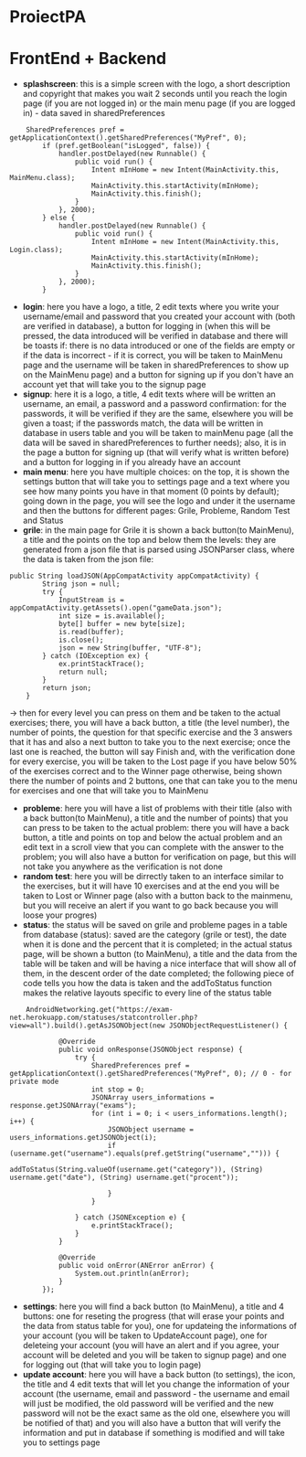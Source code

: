 # ProiectPA
# FrontEnd + Backend
- **splashscreen**: this is a simple screen with the logo, a short description and copyright that makes you wait 2 seconds until you reach the login page (if you are not logged in) or the main menu page (if you are logged in) - data saved in sharedPreferences
```
    SharedPreferences pref = getApplicationContext().getSharedPreferences("MyPref", 0);
        if (pref.getBoolean("isLogged", false)) {
            handler.postDelayed(new Runnable() {
                public void run() {
                    Intent mInHome = new Intent(MainActivity.this, MainMenu.class);
                    MainActivity.this.startActivity(mInHome);
                    MainActivity.this.finish();
                }
            }, 2000);
        } else {
            handler.postDelayed(new Runnable() {
                public void run() {
                    Intent mInHome = new Intent(MainActivity.this, Login.class);
                    MainActivity.this.startActivity(mInHome);
                    MainActivity.this.finish();
                }
            }, 2000);
        }
  ```
- **login**: here you have a logo, a title, 2 edit texts where you write your username/email and password that you created your account with (both are verified in database), a button for logging in (when this will be pressed, the data introduced will be verified in database and there will be toasts if: there is no data introduced or one of the fields are empty or if the data is incorrect - if it is correct, you will be taken to MainMenu page and the username will be taken in sharedPreferences to show up on the MainMenu page) and a button for signing up if you don't have an account yet that will take you to the signup page
- **signup**: here it is a logo, a title, 4 edit texts where will be written an username, an email, a password and a password confirmation: for the passwords, it will be verified if they are the same, elsewhere you will be given a toast; if the passwords match, the data will be written in database in users table and you will be taken to mainMenu page (all the data will be saved in sharedPreferences to further needs); also, it is in the page a button for signing up (that will verify what is written before) and a button for logging in if you already have an account
- **main menu**: here you have multiple choices: on the top, it is shown the settings button that will take you to settings page and a text where you see how many points you have in that moment (0 points by default); going down in the page, you will see the logo and under it the username and then the buttons for different pages: Grile, Probleme, Random Test and Status
- **grile**: in the main page for Grile it is shown a back button(to MainMenu), a title and the points on the top and below them the levels: they are generated from a json file that is parsed using JSONParser class, where the data is taken from the json file:
```
public String loadJSON(AppCompatActivity appCompatActivity) {
        String json = null;
        try {
            InputStream is = appCompatActivity.getAssets().open("gameData.json");
            int size = is.available();
            byte[] buffer = new byte[size];
            is.read(buffer);
            is.close();
            json = new String(buffer, "UTF-8");
        } catch (IOException ex) {
            ex.printStackTrace();
            return null;
        }
        return json;
    }
 ```
 -> then for every level you can press on them and be taken to the actual exercises; there, you will have a back button, a title (the level number), the number of points, the question for that specific exercise and the 3 answers that it has and also a next button to take you to the next exercise; once the last one is reached, the button will say Finish and, with the verification done for every exercise, you will be taken to the Lost page if you have below 50% of the exercises correct and to the Winner page otherwise, being shown there the number of points and 2 buttons, one that can take you to the menu for exercises and one that will take you to MainMenu
- **probleme**: here you will have a list of problems with their title (also with a back button(to MainMenu), a title and the number of points) that you can press to be taken to the actual problem: there you will have a back button, a title and points on top and below the actual problem and an edit text in a scroll view that you can complete with the answer to the problem; you will also have a button for verification on page, but this will not take you anywhere as the verification is not done
- **random test**: here you will be dirrectly taken to an interface similar to the exercises, but it will have 10 exercises and at the end you will be taken to Lost or Winner page (also with a button back to the mainmenu, but you will receive an alert if you want to go back because you will loose your progres)
- **status**: the status will be saved on grile and probleme pages in a table from database (status): saved are the category (grile or test), the date when it is done and the percent that it is completed; in the actual status page, will be shown a button (to MainMenu), a title and the data from the table will be taken and will be having a nice interface that will show all of them, in the descent order of the date completed; the following piece of code tells you how the data is taken and the addToStatus function makes the relative layouts specific to every line of the status table
```
    AndroidNetworking.get("https://exam-net.herokuapp.com/statuses/statcontroller.php?view=all").build().getAsJSONObject(new JSONObjectRequestListener() {

            @Override
            public void onResponse(JSONObject response) {
                try {
                    SharedPreferences pref = getApplicationContext().getSharedPreferences("MyPref", 0); // 0 - for private mode
                    int stop = 0;
                    JSONArray users_informations = response.getJSONArray("exams");
                    for (int i = 0; i < users_informations.length(); i++) {
                        JSONObject username = users_informations.getJSONObject(i);
                        if (username.get("username").equals(pref.getString("username",""))) {
                            addToStatus(String.valueOf(username.get("category")), (String) username.get("date"), (String) username.get("procent"));

                        }
                    }

                } catch (JSONException e) {
                    e.printStackTrace();
                }
            }

            @Override
            public void onError(ANError anError) {
                System.out.println(anError);
            }
        });
```
- **settings**: here you will find a back button (to MainMenu), a title and 4 buttons: one for reseting the progress (that will erase your points and the data from status table for you), one for updateing the informations of your account (you will be taken to UpdateAccount page), one for deleteing your account (you will have an alert and if you agree, your account will be deleted and you will be taken to signup page) and one for logging out (that will take you to login page)
- **update account**: here you will have a back button (to settings), the icon, the title and 4 edit texts that will let you change the information of your account (the username, email and password - the username and email will just be modified, the old password will be verified and the new password will not be the exact same as the old one, elsewhere you will be notified of that) and you will also have a button that will verify the information and put in database if something is modified and will take you to settings page  

